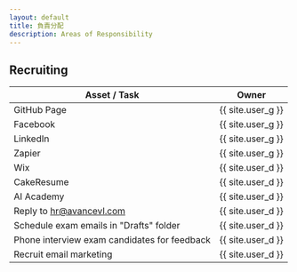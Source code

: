 ```yaml
---
layout: default
title: 負責分配
description: Areas of Responsibility
---
```


## Recruiting

| Asset / Task | Owner |
| --- | --- |
| GitHub Page | {{ site.user_g }} |
| Facebook | {{ site.user_g }} |
| LinkedIn | {{ site.user_g }} |
| Zapier | {{ site.user_g }} |
| Wix | {{ site.user_d }} |
| CakeResume | {{ site.user_d }} |
| AI Academy | {{ site.user_d }} |
| Reply to hr@avancevl.com | {{ site.user_d }} |
| Schedule exam emails in "Drafts" folder | {{ site.user_d }} |
| Phone interview exam candidates for feedback | {{ site.user_d }} |
| Recruit email marketing | {{ site.user_d }} |